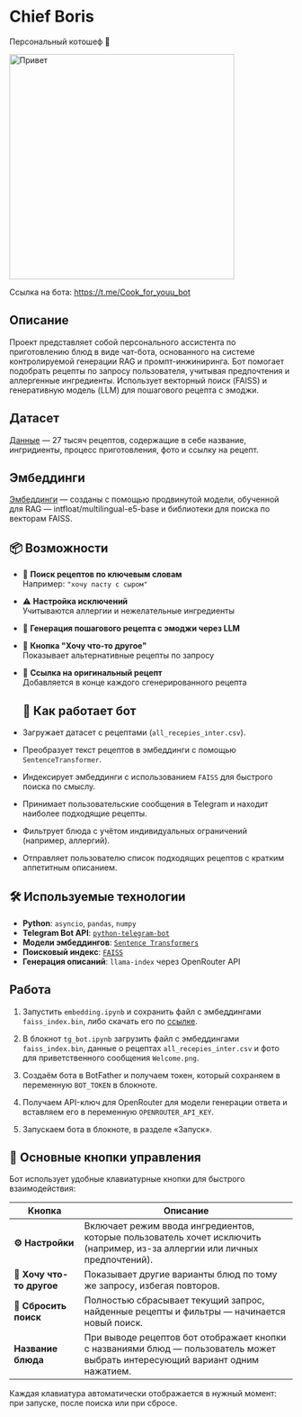 # Chief Boris
Персональный котошеф :paw_prints:

<img src="assets/Welcome.png" alt="Привет" width="400"/>

Ссылка на бота: https://t.me/Cook_for_youu_bot 

## Описание
Проект представляет собой персонального ассистента по приготовлению блюд в виде чат-бота, основанного на системе контролируемой генерации RAG и промпт-инжиниринга. Бот помогает подобрать рецепты по запросу пользователя, учитывая предпочтения и аллергенные ингредиенты. Использует векторный поиск (FAISS) и генеративную модель (LLM) для пошагового рецепта с эмоджи.

## Датасет
[Данные](https://drive.google.com/file/d/1UeYkiCsNkTpOF8qS-OUpfZ-uTLrunnb5/view?usp=sharing) — 27 тысяч рецептов, содержащие в себе название, ингридиенты, процесс приготовления, фото и ссылку на рецепт. 

## Эмбеддинги
  [Эмбеддинги](https://drive.google.com/file/d/1izJImuphXig22T_o4Rkhg5RRE572Bytx/view?usp=sharing) — созданы с помощью продвинутой модели, обученной для RAG —  intfloat/multilingual-e5-base и библиотеки для поиска по векторам FAISS.

## 📦 Возможности

- 🔎 **Поиск рецептов по ключевым словам**  
  Например: `"хочу пасту с сыром"`

- ⚠️ **Настройка исключений**  
  Учитываются аллергии и нежелательные ингредиенты

- 🧠 **Генерация пошагового рецепта с эмоджи через LLM**

- 🔁 **Кнопка "Хочу что-то другое"**  
  Показывает альтернативные рецепты по запросу

- 🔗 **Ссылка на оригинальный рецепт**  
  Добавляется в конце каждого сгенерированного рецепта


  ## 🧠 Как работает бот

- Загружает датасет с рецептами (`all_recepies_inter.csv`).
- Преобразует текст рецептов в эмбеддинги с помощью `SentenceTransformer`.
- Индексирует эмбеддинги с использованием `FAISS` для быстрого поиска по смыслу.
- Принимает пользовательские сообщения в Telegram и находит наиболее подходящие рецепты.
- Фильтрует блюда с учётом индивидуальных ограничений (например, аллергий).
- Отправляет пользователю список подходящих рецептов с кратким аппетитным описанием.

## 🛠️ Используемые технологии

- **Python**: `asyncio`, `pandas`, `numpy`
- **Telegram Bot API**: [`python-telegram-bot`](https://github.com/python-telegram-bot/python-telegram-bot)
- **Модели эмбеддингов**: [`Sentence Transformers`](https://www.sbert.net/)
- **Поисковый индекс**: [`FAISS`](https://github.com/facebookresearch/faiss)
- **Генерация описаний**: `llama-index` через OpenRouter API


## Работа

1. Запустить `embedding.ipynb` и сохранить файл с эмбеддингами `faiss_index.bin`, либо скачать его по [ссылке](https://drive.google.com/file/d/1izJImuphXig22T_o4Rkhg5RRE572Bytx/view?usp=sharing).

2. В блокнот `tg_bot.ipynb` загрузить файл с эмбеддингами `faiss_index.bin`, данные о рецептах `all_recepies_inter.csv` и фото для приветственного сообщения `Welcome.png`.

3. Создаём бота в BotFather и получаем токен, который сохраняем в переменную `BOT_TOKEN` в блокноте.

4. Получаем API-ключ для OpenRouter для модели генерации ответа и вставляем его в переменную `OPENROUTER_API_KEY`.

5. Запускаем бота в блокноте, в разделе «Запуск».

## 🧭 Основные кнопки управления

Бот использует удобные клавиатурные кнопки для быстрого взаимодействия:

| Кнопка | Описание |
|--------|----------|
| **⚙️ Настройки** | Включает режим ввода ингредиентов, которые пользователь хочет исключить (например, из-за аллергии или личных предпочтений). |
| **🔁 Хочу что-то другое** | Показывает другие варианты блюд по тому же запросу, избегая повторов. |
| **🔴 Сбросить поиск** | Полностью сбрасывает текущий запрос, найденные рецепты и фильтры — начинается новый поиск. |
| **Название блюда** | При выводе рецептов бот отображает кнопки с названиями блюд — пользователь может выбрать интересующий вариант одним нажатием. |

Каждая клавиатура автоматически отображается в нужный момент: при запуске, после поиска или при сбросе.
